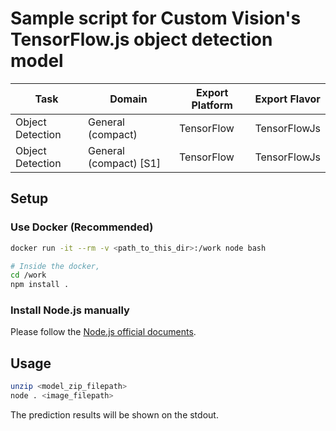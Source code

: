 # Sample script for Custom Vision's TensorFlow.js object detection model

| Task | Domain | Export Platform | Export Flavor |
| ---- | ------ | --------------- | ------------- |
| Object Detection | General (compact) | TensorFlow | TensorFlowJs |
| Object Detection | General (compact) [S1] | TensorFlow | TensorFlowJs |


## Setup
### Use Docker (Recommended)
```bash
docker run -it --rm -v <path_to_this_dir>:/work node bash

# Inside the docker,
cd /work
npm install .
```

### Install Node.js manually
Please follow the [Node.js official documents](https://nodejs.org/en/download/).


## Usage
```bash
unzip <model_zip_filepath>
node . <image_filepath>
```

The prediction results will be shown on the stdout.
